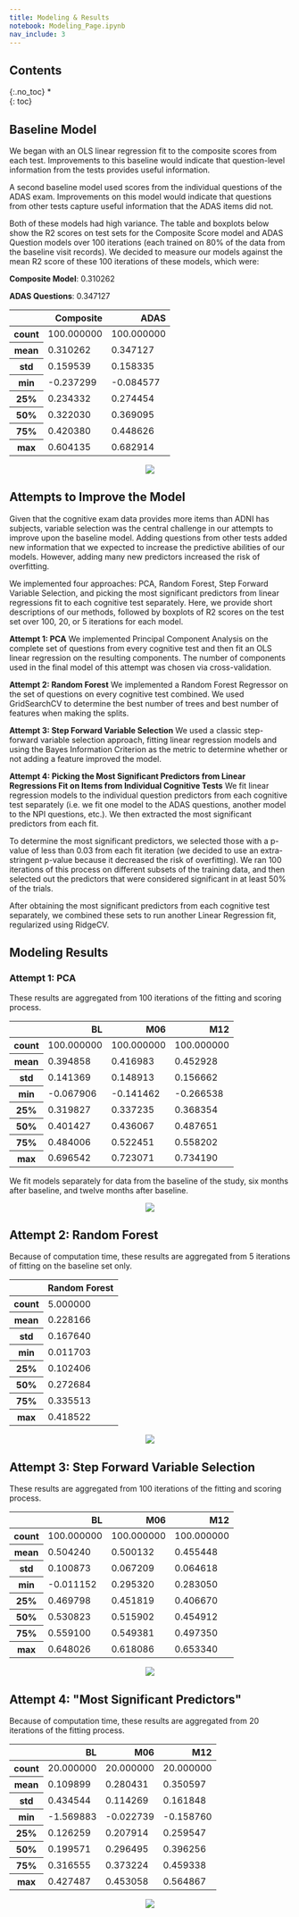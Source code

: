 ```yaml
---
title: Modeling & Results
notebook: Modeling_Page.ipynb
nav_include: 3
---
```


## Contents
{:.no_toc}
*  
{: toc}


##  Baseline Model

We began with an OLS linear regression fit to the composite scores from each test. Improvements to this baseline would indicate that question-level information from the tests provides useful information. 

A second baseline model used scores from the individual questions of the ADAS exam. Improvements on this model would indicate that questions from other tests capture useful information that the ADAS items did not.

Both of these models had high variance. The table and boxplots below show the R2 scores on test sets for the Composite Score model and ADAS Question models over 100 iterations (each trained on 80% of the data from the baseline visit records). We decided to measure our models against the mean R2 score of these 100 iterations of these models, which were:

**Composite Model**: 0.310262

**ADAS Questions**: 0.347127

<div style="text-align:center">
<style>
    .dataframe thead tr:only-child th {
        text-align: right;
    }

    .dataframe thead th {
        text-align: left;
    }

    .dataframe tbody tr th {
        vertical-align: top;
    }
</style>
<table border="0" class="dataframe" align="center" >
  <thead>
    <tr style="text-align: right;">
      <th></th>
      <th>Composite</th>
      <th>ADAS</th>
    </tr>
  </thead>
  <tbody>
    <tr>
      <th>count</th>
      <td>100.000000</td>
      <td>100.000000</td>
    </tr>
    <tr>
      <th>mean</th>
      <td>0.310262</td>
      <td>0.347127</td>
    </tr>
    <tr>
      <th>std</th>
      <td>0.159539</td>
      <td>0.158335</td>
    </tr>
    <tr>
      <th>min</th>
      <td>-0.237299</td>
      <td>-0.084577</td>
    </tr>
    <tr>
      <th>25%</th>
      <td>0.234332</td>
      <td>0.274454</td>
    </tr>
    <tr>
      <th>50%</th>
      <td>0.322030</td>
      <td>0.369095</td>
    </tr>
    <tr>
      <th>75%</th>
      <td>0.420380</td>
      <td>0.448626</td>
    </tr>
    <tr>
      <th>max</th>
      <td>0.604135</td>
      <td>0.682914</td>
    </tr>
  </tbody>
</table>
</div>

<div style="text-align:center"><img src ="images/output_4_1.png" /></div>

## Attempts to Improve the Model

Given that the cognitive exam data provides more items than ADNI has subjects, variable selection was the central challenge in our attempts to improve upon the baseline model. Adding questions from other tests added new information that we expected to increase the predictive abilities of our models. However, adding many new predictors increased the risk of overfitting.

We implemented four approaches: PCA, Random Forest, Step Forward Variable Selection, and picking the most significant predictors from linear regressions fit to each cognitive test separately. Here, we provide short descriptions of our methods, followed by boxplots of R2 scores on the test set over 100, 20, or 5 iterations for each model.

**Attempt 1: PCA**  We implemented Principal Component Analysis on the complete set of questions from every cognitive test and then fit an OLS linear regression on the resulting components. The number of components used in the final model of this attempt was chosen via cross-validation. 

**Attempt 2: Random Forest** We implemented a Random Forest Regressor on the set of questions on every cognitive test combined. We used GridSearchCV to determine the best number of trees and best number of features when making the splits.

**Attempt 3: Step Forward Variable Selection** We used a classic step-forward variable selection approach, fitting linear regression models and using the Bayes Information Criterion as the metric to determine whether or not adding a feature improved the model. 

**Attempt 4: Picking the Most Significant Predictors from Linear Regressions Fit on Items from Individual Cognitive Tests** 
We fit linear regression models to the individual question predictors from each cognitive test separately (i.e. we fit one model to the ADAS questions, another model to the NPI questions, etc.). We then extracted the most significant predictors from each fit. 

To determine the most significant predictors, we selected those with a p-value of less than 0.03 from each fit iteration (we decided to use an extra-stringent p-value because it decreased the risk of overfitting). We ran 100 iterations of this process on different subsets of the training data, and then selected out the predictors that were considered significant in at least 50% of the trials.

After obtaining the most significant predictors from each cognitive test separately, we combined these sets to run another Linear Regression fit, regularized using RidgeCV.

## Modeling Results

### Attempt 1: PCA

These results are aggregated from 100 iterations of the fitting and scoring process.




<div>
<style>
    .dataframe thead tr:only-child th {
        text-align: right;
    }

    .dataframe thead th {
        text-align: left;
    }

    .dataframe tbody tr th {
        vertical-align: top;
    }
</style>
<table border="0" class="dataframe">
  <thead>
    <tr style="text-align: right;">
      <th></th>
      <th>BL</th>
      <th>M06</th>
      <th>M12</th>
    </tr>
  </thead>
  <tbody>
    <tr>
      <th>count</th>
      <td>100.000000</td>
      <td>100.000000</td>
      <td>100.000000</td>
    </tr>
    <tr>
      <th>mean</th>
      <td>0.394858</td>
      <td>0.416983</td>
      <td>0.452928</td>
    </tr>
    <tr>
      <th>std</th>
      <td>0.141369</td>
      <td>0.148913</td>
      <td>0.156662</td>
    </tr>
    <tr>
      <th>min</th>
      <td>-0.067906</td>
      <td>-0.141462</td>
      <td>-0.266538</td>
    </tr>
    <tr>
      <th>25%</th>
      <td>0.319827</td>
      <td>0.337235</td>
      <td>0.368354</td>
    </tr>
    <tr>
      <th>50%</th>
      <td>0.401427</td>
      <td>0.436067</td>
      <td>0.487651</td>
    </tr>
    <tr>
      <th>75%</th>
      <td>0.484006</td>
      <td>0.522451</td>
      <td>0.558202</td>
    </tr>
    <tr>
      <th>max</th>
      <td>0.696542</td>
      <td>0.723071</td>
      <td>0.734190</td>
    </tr>
  </tbody>
</table>
</div>

We fit models separately for data from the baseline of the study, six months after baseline, and twelve months after baseline.

<div style="text-align:center"><img src ="images/output_11_1.png" /></div>

## Attempt 2: Random Forest

Because of computation time, these results are aggregated from 5 iterations of fitting on the baseline set only.


<div>
<style>
    .dataframe thead tr:only-child th {
        text-align: right;
    }

    .dataframe thead th {
        text-align: left;
    }

    .dataframe tbody tr th {
        vertical-align: top;
    }
</style>
<table border="0" class="dataframe">
  <thead>
    <tr style="text-align: right;">
      <th></th>
      <th>Random Forest</th>
    </tr>
  </thead>
  <tbody>
    <tr>
      <th>count</th>
      <td>5.000000</td>
    </tr>
    <tr>
      <th>mean</th>
      <td>0.228166</td>
    </tr>
    <tr>
      <th>std</th>
      <td>0.167640</td>
    </tr>
    <tr>
      <th>min</th>
      <td>0.011703</td>
    </tr>
    <tr>
      <th>25%</th>
      <td>0.102406</td>
    </tr>
    <tr>
      <th>50%</th>
      <td>0.272684</td>
    </tr>
    <tr>
      <th>75%</th>
      <td>0.335513</td>
    </tr>
    <tr>
      <th>max</th>
      <td>0.418522</td>
    </tr>
  </tbody>
</table>
</div>


<div style="text-align:center"><img src ="images/output_15_1.png" /></div>


## Attempt 3: Step Forward Variable Selection

These results are aggregated from 100 iterations of the fitting and scoring process.


<div style="text-align:center">
<style>
    .dataframe thead tr:only-child th {
        text-align: right;
    }

    .dataframe thead th {
        text-align: left;
    }

    .dataframe tbody tr th {
        vertical-align: top;
    }
</style>
<table border="0" class="dataframe">
  <thead>
    <tr style="text-align: right;">
      <th></th>
      <th>BL</th>
      <th>M06</th>
      <th>M12</th>
    </tr>
  </thead>
  <tbody>
    <tr>
      <th>count</th>
      <td>100.000000</td>
      <td>100.000000</td>
      <td>100.000000</td>
    </tr>
    <tr>
      <th>mean</th>
      <td>0.504240</td>
      <td>0.500132</td>
      <td>0.455448</td>
    </tr>
    <tr>
      <th>std</th>
      <td>0.100873</td>
      <td>0.067209</td>
      <td>0.064618</td>
    </tr>
    <tr>
      <th>min</th>
      <td>-0.011152</td>
      <td>0.295320</td>
      <td>0.283050</td>
    </tr>
    <tr>
      <th>25%</th>
      <td>0.469798</td>
      <td>0.451819</td>
      <td>0.406670</td>
    </tr>
    <tr>
      <th>50%</th>
      <td>0.530823</td>
      <td>0.515902</td>
      <td>0.454912</td>
    </tr>
    <tr>
      <th>75%</th>
      <td>0.559100</td>
      <td>0.549381</td>
      <td>0.497350</td>
    </tr>
    <tr>
      <th>max</th>
      <td>0.648026</td>
      <td>0.618086</td>
      <td>0.653340</td>
    </tr>
  </tbody>
</table>
</div>



<div style="text-align:center"><img src ="images/output_19_1.png" /></div>


## Attempt 4: "Most Significant Predictors"

Because of computation time, these results are aggregated from 20 iterations of the fitting process.


<div>
<style>
    .dataframe thead tr:only-child th {
        text-align: right;
    }

    .dataframe thead th {
        text-align: left;
    }

    .dataframe tbody tr th {
        vertical-align: top;
    }
</style>
<table border="0" class="dataframe">
  <thead>
    <tr style="text-align: right;">
      <th></th>
      <th>BL</th>
      <th>M06</th>
      <th>M12</th>
    </tr>
  </thead>
  <tbody>
    <tr>
      <th>count</th>
      <td>20.000000</td>
      <td>20.000000</td>
      <td>20.000000</td>
    </tr>
    <tr>
      <th>mean</th>
      <td>0.109899</td>
      <td>0.280431</td>
      <td>0.350597</td>
    </tr>
    <tr>
      <th>std</th>
      <td>0.434544</td>
      <td>0.114269</td>
      <td>0.161848</td>
    </tr>
    <tr>
      <th>min</th>
      <td>-1.569883</td>
      <td>-0.022739</td>
      <td>-0.158760</td>
    </tr>
    <tr>
      <th>25%</th>
      <td>0.126259</td>
      <td>0.207914</td>
      <td>0.259547</td>
    </tr>
    <tr>
      <th>50%</th>
      <td>0.199571</td>
      <td>0.296495</td>
      <td>0.396256</td>
    </tr>
    <tr>
      <th>75%</th>
      <td>0.316555</td>
      <td>0.373224</td>
      <td>0.459338</td>
    </tr>
    <tr>
      <th>max</th>
      <td>0.427487</td>
      <td>0.453058</td>
      <td>0.564867</td>
    </tr>
  </tbody>
</table>
</div>


<div style="text-align:center"><img src ="images/output_23_1.png" /></div>

